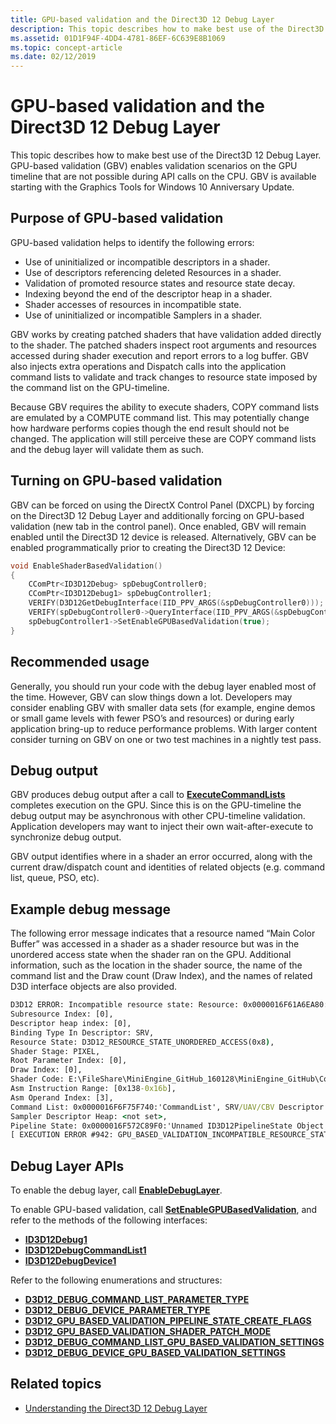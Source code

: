```yaml
---
title: GPU-based validation and the Direct3D 12 Debug Layer
description: This topic describes how to make best use of the Direct3D 12 Debug Layer. GPU-based validation (GBV) enables validation scenarios on the GPU timeline that are not possible during API calls on the CPU.
ms.assetid: 01D1F94F-4DD4-4781-86EF-6C639E8B1069
ms.topic: concept-article
ms.date: 02/12/2019
---
```


# GPU-based validation and the Direct3D 12 Debug Layer

This topic describes how to make best use of the Direct3D 12 Debug Layer. GPU-based validation (GBV) enables validation scenarios on the GPU timeline that are not possible during API calls on the CPU. GBV is available starting with the Graphics Tools for Windows 10 Anniversary Update.

## Purpose of GPU-based validation

GPU-based validation helps to identify the following errors:

- Use of uninitialized or incompatible descriptors in a shader.
- Use of descriptors referencing deleted Resources in a shader.
- Validation of promoted resource states and resource state decay.
- Indexing beyond the end of the descriptor heap in a shader.
- Shader accesses of resources in incompatible state.
- Use of uninitialized or incompatible Samplers in a shader.

GBV works by creating patched shaders that have validation added directly to the shader. The patched shaders inspect root arguments and resources accessed during shader execution and report errors to a log buffer. GBV also injects extra operations and Dispatch calls into the application command lists to validate and track changes to resource state imposed by the command list on the GPU-timeline.

Because GBV requires the ability to execute shaders, COPY command lists are emulated by a COMPUTE command list. This may potentially change how hardware performs copies though the end result should not be changed. The application will still perceive these are COPY command lists and the debug layer will validate them as such.

## Turning on GPU-based validation

GBV can be forced on using the DirectX Control Panel (DXCPL) by forcing on the Direct3D 12 Debug Layer and additionally forcing on GPU-based validation (new tab in the control panel). Once enabled, GBV will remain enabled until the Direct3D 12 device is released. Alternatively, GBV can be enabled programmatically prior to creating the Direct3D 12 Device:

```cpp
void EnableShaderBasedValidation()
{
    CComPtr<ID3D12Debug> spDebugController0;
    CComPtr<ID3D12Debug1> spDebugController1;
    VERIFY(D3D12GetDebugInterface(IID_PPV_ARGS(&spDebugController0)));
    VERIFY(spDebugController0->QueryInterface(IID_PPV_ARGS(&spDebugController1)));
    spDebugController1->SetEnableGPUBasedValidation(true);
}
```

## Recommended usage

Generally, you should run your code with the debug layer enabled most of the time. However, GBV can slow things down a lot. Developers may consider enabling GBV with smaller data sets (for example, engine demos or small game levels with fewer PSO’s and resources) or during early application bring-up to reduce performance problems. With larger content consider turning on GBV on one or two test machines in a nightly test pass.

## Debug output

GBV produces debug output after a call to [**ExecuteCommandLists**](/windows/desktop/api/d3d12/nf-d3d12-id3d12commandqueue-executecommandlists) completes execution on the GPU. Since this is on the GPU-timeline the debug output may be asynchronous with other CPU-timeline validation. Application developers may want to inject their own wait-after-execute to synchronize debug output.

GBV output identifies where in a shader an error occurred, along with the current draw/dispatch count and identities of related objects (e.g. command list, queue, PSO, etc).

## Example debug message

The following error message indicates that a resource named “Main Color Buffer” was accessed in a shader as a shader resource but was in the unordered access state when the shader ran on the GPU. Additional information, such as the location in the shader source, the name of the command list and the Draw count (Draw Index), and the names of related D3D interface objects are also provided.

```cmd
D3D12 ERROR: Incompatible resource state: Resource: 0x0000016F61A6EA80:'Main Color Buffer', 
Subresource Index: [0], 
Descriptor heap index: [0], 
Binding Type In Descriptor: SRV, 
Resource State: D3D12_RESOURCE_STATE_UNORDERED_ACCESS(0x8), 
Shader Stage: PIXEL, 
Root Parameter Index: [0], 
Draw Index: [0], 
Shader Code: E:\FileShare\MiniEngine_GitHub_160128\MiniEngine_GitHub\Core\Shaders\SharpeningUpsamplePS.hlsl(37,2-59), 
Asm Instruction Range: [0x138-0x16b], 
Asm Operand Index: [3], 
Command List: 0x0000016F6F75F740:'CommandList', SRV/UAV/CBV Descriptor Heap: 0x0000016F6F76F280:'Unnamed ID3D12DescriptorHeap Object', 
Sampler Descriptor Heap: <not set>, 
Pipeline State: 0x0000016F572C89F0:'Unnamed ID3D12PipelineState Object',  
[ EXECUTION ERROR #942: GPU_BASED_VALIDATION_INCOMPATIBLE_RESOURCE_STATE]
```

## Debug Layer APIs

To enable the debug layer, call [**EnableDebugLayer**](/windows/desktop/api/d3d12sdklayers/nf-d3d12sdklayers-id3d12debug-enabledebuglayer).

To enable GPU-based validation, call [**SetEnableGPUBasedValidation**](/windows/desktop/api/d3d12sdklayers/nf-d3d12sdklayers-id3d12debug1-setenablegpubasedvalidation), and refer to the methods of the following interfaces:

- [**ID3D12Debug1**](/windows/desktop/api/d3d12sdklayers/nn-d3d12sdklayers-id3d12debug1)
- [**ID3D12DebugCommandList1**](/windows/desktop/api/d3d12sdklayers/nn-d3d12sdklayers-id3d12debugcommandlist1)
- [**ID3D12DebugDevice1**](/windows/desktop/api/d3d12sdklayers/nn-d3d12sdklayers-id3d12debugdevice1)

Refer to the following enumerations and structures:

- [**D3D12\_DEBUG\_COMMAND\_LIST\_PARAMETER\_TYPE**](/windows/desktop/api/d3d12sdklayers/ne-d3d12sdklayers-d3d12_debug_command_list_parameter_type)
- [**D3D12\_DEBUG\_DEVICE\_PARAMETER\_TYPE**](/windows/desktop/api/d3d12sdklayers/ne-d3d12sdklayers-d3d12_debug_device_parameter_type)
- [**D3D12\_GPU\_BASED\_VALIDATION\_PIPELINE\_STATE\_CREATE\_FLAGS**](/windows/desktop/api/d3d12sdklayers/ne-d3d12sdklayers-d3d12_gpu_based_validation_pipeline_state_create_flags)
- [**D3D12\_GPU\_BASED\_VALIDATION\_SHADER\_PATCH\_MODE**](/windows/desktop/api/d3d12sdklayers/ne-d3d12sdklayers-d3d12_gpu_based_validation_shader_patch_mode)
- [**D3D12\_DEBUG\_COMMAND\_LIST\_GPU\_BASED\_VALIDATION\_SETTINGS**](/windows/desktop/api/d3d12sdklayers/ns-d3d12sdklayers-d3d12_debug_command_list_gpu_based_validation_settings)
- [**D3D12\_DEBUG\_DEVICE\_GPU\_BASED\_VALIDATION\_SETTINGS**](/windows/desktop/api/d3d12sdklayers/ns-d3d12sdklayers-d3d12_debug_device_gpu_based_validation_settings)

## Related topics

* [Understanding the Direct3D 12 Debug Layer](understanding-the-d3d12-debug-layer.md)
